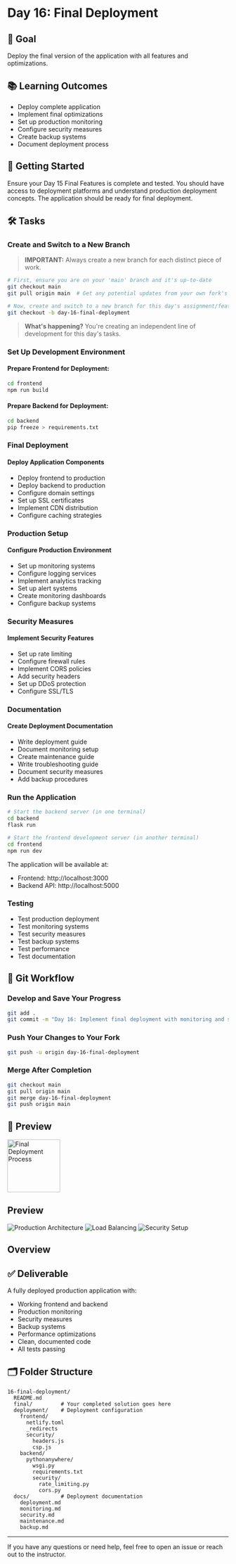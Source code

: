 # Day 16: Final Deployment

## 🎯 Goal

Deploy the final version of the application with all features and optimizations.

## 📚 Learning Outcomes

- Deploy complete application
- Implement final optimizations
- Set up production monitoring
- Configure security measures
- Create backup systems
- Document deployment process

## 🚀 Getting Started

Ensure your Day 15 Final Features is complete and tested. You should have access to deployment platforms and understand production deployment concepts. The application should be ready for final deployment.

## 🛠️ Tasks

### Create and Switch to a New Branch

> **IMPORTANT:** Always create a new branch for each distinct piece of work.

```bash
# First, ensure you are on your 'main' branch and it's up-to-date
git checkout main
git pull origin main  # Get any potential updates from your own fork's main

# Now, create and switch to a new branch for this day's assignment/feature
git checkout -b day-16-final-deployment
```

> **What's happening?** You're creating an independent line of development for this day's tasks.

### Set Up Development Environment

#### Prepare Frontend for Deployment:

```bash
cd frontend
npm run build
```

#### Prepare Backend for Deployment:

```bash
cd backend
pip freeze > requirements.txt
```

### Final Deployment

#### Deploy Application Components

- Deploy frontend to production
- Deploy backend to production
- Configure domain settings
- Set up SSL certificates
- Implement CDN distribution
- Configure caching strategies

### Production Setup

#### Configure Production Environment

- Set up monitoring systems
- Configure logging services
- Implement analytics tracking
- Set up alert systems
- Create monitoring dashboards
- Configure backup systems

### Security Measures

#### Implement Security Features

- Set up rate limiting
- Configure firewall rules
- Implement CORS policies
- Add security headers
- Set up DDoS protection
- Configure SSL/TLS

### Documentation

#### Create Deployment Documentation

- Write deployment guide
- Document monitoring setup
- Create maintenance guide
- Write troubleshooting guide
- Document security measures
- Add backup procedures

### Run the Application

```bash
# Start the backend server (in one terminal)
cd backend
flask run

# Start the frontend development server (in another terminal)
cd frontend
npm run dev
```

The application will be available at:

- Frontend: http://localhost:3000
- Backend API: http://localhost:5000

### Testing

- Test production deployment
- Test monitoring systems
- Test security measures
- Test backup systems
- Test performance
- Test documentation

## 🔄 Git Workflow

### Develop and Save Your Progress

```bash
git add .
git commit -m "Day 16: Implement final deployment with monitoring and security"
```

### Push Your Changes to Your Fork

```bash
git push -u origin day-16-final-deployment
```

### Merge After Completion

```bash
git checkout main
git pull origin main
git merge day-16-final-deployment
git push origin main
```

## 📸 Preview

<img src="final-deployment.png" alt="Final Deployment Process" width="120"/>

## Preview

![Production Architecture](https://i.imgur.com/1UZxGp7.png)
![Load Balancing](https://i.imgur.com/2UZxGp8.png)
![Security Setup](https://i.imgur.com/3UZxGp9.png)

## Overview

## ✅ Deliverable

A fully deployed production application with:

- Working frontend and backend
- Production monitoring
- Security measures
- Backup systems
- Performance optimizations
- Clean, documented code
- All tests passing

## 🗂️ Folder Structure

```
16-final-deployment/
  README.md
  final/         # Your completed solution goes here
  deployment/    # Deployment configuration
    frontend/
      netlify.toml
      _redirects
      security/
        headers.js
        csp.js
    backend/
      pythonanywhere/
        wsgi.py
        requirements.txt
        security/
          rate_limiting.py
          cors.py
  docs/          # Deployment documentation
    deployment.md
    monitoring.md
    security.md
    maintenance.md
    backup.md
```

---

If you have any questions or need help, feel free to open an issue or reach out to the instructor.
